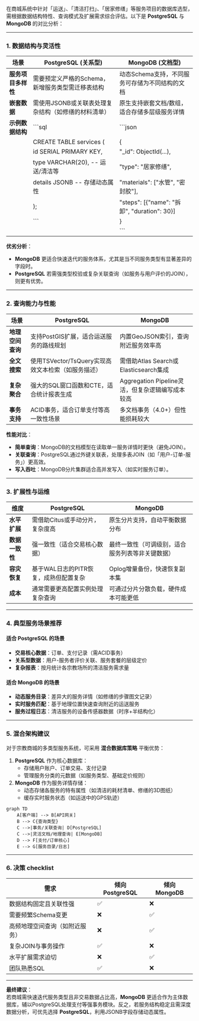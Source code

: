 在商城系统中针对「运送」、「清洁打扫」、「居家修缮」等服务项目的数据库选型，需根据数据结构特性、查询模式及扩展需求综合评估。以下是 **PostgreSQL** 与 **MongoDB** 的对比分析：

---

### **1. 数据结构与灵活性**
| **场景**                | **PostgreSQL (关系型)**                              | **MongoDB (文档型)**                                 |
|-------------------------|------------------------------------------------------|-----------------------------------------------------|
| **服务项目多样性**       | 需要预定义严格的Schema，新增服务类型需迁移表结构      | 动态Schema支持，不同服务可存储为不同结构的文档        |
| **嵌套数据**            | 需使用JSONB或关联表处理复杂结构（如修缮的材料清单）    | 原生支持嵌套文档/数组，适合存储多层级服务详情         |
| **示例数据结构**        | ```sql                                               | ```json                                             |
|                         | CREATE TABLE services (                              | {                                                   |
|                         |   id SERIAL PRIMARY KEY,                             |   "_id": ObjectId(...),                             |
|                         |   type VARCHAR(20), -- 运送/清洁等                   |   "type": "居家修缮",                               |
|                         |   details JSONB -- 存储动态属性                      |   "materials": ["水管", "密封胶"],                  |
|                         | );                                                   |   "steps": [{"name": "拆卸", "duration": 30}]       |
|                         | ```                                                  | }                                                   |
|                         |                                                      | ```                                                 |

**优劣分析**：
- **MongoDB** 更适合快速迭代的服务体系，尤其是当不同服务类型有显著差异的字段时。
- **PostgreSQL** 若需强类型校验或复杂关联查询（如服务与用户评价的JOIN），则更有优势。

---

### **2. 查询能力与性能**
| **场景**                | **PostgreSQL**                                       | **MongoDB**                                         |
|-------------------------|------------------------------------------------------|-----------------------------------------------------|
| **地理空间查询**        | 支持PostGIS扩展，适合运送服务的路线规划               | 内置GeoJSON索引，查询附近服务效率高                 |
| **全文搜索**            | 使用TSVector/TsQuery实现高效文本检索（如服务描述）     | 需借助Atlas Search或Elasticsearch集成               |
| **复杂聚合**            | 强大的SQL窗口函数和CTE，适合统计报表生成              | Aggregation Pipeline灵活，但复杂逻辑编写成本较高    |
| **事务支持**            | ACID事务，适合订单支付等高一致性场景                  | 多文档事务（4.0+）但性能损耗较大                    |

**性能对比**：
- **简单查询**：MongoDB的文档模型在读取单一服务详情时更快（避免JOIN）。
- **关联查询**：PostgreSQL通过外键关联表，处理多表JOIN（如「用户-订单-服务」）更高效。
- **写入吞吐**：MongoDB分片集群适合高并发写入（如实时服务订单）。

---

### **3. 扩展性与运维**
| **维度**          | **PostgreSQL**                                  | **MongoDB**                                     |
|-------------------|-------------------------------------------------|-------------------------------------------------|
| **水平扩展**      | 需借助Citus或手动分片，复杂度高                  | 原生分片支持，自动平衡数据分布                   |
| **数据一致性**    | 强一致性（适合交易核心数据）                     | 最终一致性（可调级别，适合服务列表等非关键数据） |
| **容灾恢复**      | 基于WAL日志的PITR恢复，成熟但配置复杂             | Oplog增量备份，快速恢复副本集                   |
| **成本**          | 通常需要更高配置实例处理复杂查询                  | 可通过分片分散负载，硬件成本可能更低            |

---

### **4. 典型服务场景推荐**
#### **适合 PostgreSQL 的场景**
- **交易核心数据**：订单、支付记录（需ACID事务）
- **关系型数据**：用户-服务者评价关联、服务套餐的层级定价
- **复杂报表**：按月统计各宗教场所的清洁服务需求量

#### **适合 MongoDB 的场景**
- **动态服务目录**：差异大的服务详情（如修缮的步骤图文记录）
- **实时服务匹配**：基于地理位置快速查询附近的运送服务
- **服务过程日志**：清洁服务的设备传感器数据（时序+半结构化）

---

### **5. 混合架构建议**
对于宗教商城的多类型服务系统，可采用 **混合数据库策略** 平衡优势：
1. **PostgreSQL** 作为核心数据库：
   - 存储用户账户、订单交易、支付记录
   - 管理服务分类的元数据（如服务类型、基础定价规则）
2. **MongoDB** 作为服务详情存储：
   - 动态存储各服务的特有属性（如清洁的耗材清单、修缮的3D图纸）
   - 缓存实时服务状态（如运送中的GPS轨迹）

```mermaid
graph TD
    A[客户端] --> B[API网关]
    B --> C{查询类型}
    C -->|事务/关联查询| D[PostgreSQL]
    C -->|灵活文档/地理查询| E[MongoDB]
    D --> F[支付/订单核心]
    E --> G[服务目录/日志]
```

---

### **6. 决策 checklist**
| **需求**                            | **倾向 PostgreSQL** | **倾向 MongoDB** |
|-------------------------------------|---------------------|------------------|
| 数据结构固定且关联性强              | ✅                  | ❌               |
| 需要频繁Schema变更                  | ❌                  | ✅               |
| 高频地理空间查询（如附近服务）       | ❌                  | ✅               |
| 复杂JOIN与事务操作                  | ✅                  | ❌               |
| 水平扩展需求迫切                    | ❌                  | ✅               |
| 团队熟悉SQL                         | ✅                  | ❌               |

---

**最终建议**：  
若商城需快速迭代服务类型且非交易数据占比高，**MongoDB** 更适合作为主体数据库，辅以PostgreSQL处理支付等强事务模块。反之，若服务结构稳定且需深度数据分析，可优先选择 **PostgreSQL**，利用JSONB字段存储动态属性。